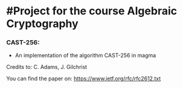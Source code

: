 #Project for the course Algebraic Cryptography 
============

### CAST-256:

* An implementation of the algorithm CAST-256 in magma

Credits to: C. Adams, J. Gilchrist

You can find the paper on: https://www.ietf.org/rfc/rfc2612.txt
